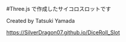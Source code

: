 #Three.js で作成したサイコロスロットです

Created by Tatsuki Yamada

https://SilverDragon07.github.io/DiceRoll_Slot
